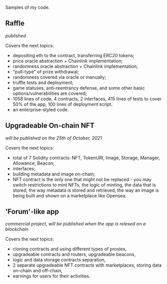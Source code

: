 Samples of my code.

## Raffle

*published*

Covers the next topics:

- depositing eth to the contract, transferring ERC20 tokens;
- price oracle abstraction + Chainlink implementation;
- randomness oracle abstraction + Chainlink implementation;
- "pull-type" of prize withdrawal;
- randomness covered via oracle or manually;
- truffle tests and deployment;
- game statuses, anti-reentrancy defense, and some other basic options/vulnerabilities are covered;
- 1058 lines of code, 4 contracts, 2 interfaces, 415 lines of tests to cover 50% of the app, 100 lines of deployment script.
- an enterprise-styled code.

## Upgradeable On-chain NFT

*will be published on the 25th of October, 2021*

Covers the next topics:

- total of 7 Solidity contracts: NFT, TokenURI, Image, Storage, Manager, Allowance, Beacon;
- interfaces;
- building metadata and image on-chain;
- NFT contract is the only one that might not be replaced - you may switch restrictions to mint NFTs, the logic of minting, the data that is stored, the way metadata is stored and retrieved, the way an image is being built and shown on a marketplace like Opensea.

## 'Forum'-like app

*commercial project, will be published when the app is relesed on a blockchain*

Covers the next topics:

- cloning contracts and using different types of proxies,
- upgradeable contracts and routers, upgradeable beacons,
- logic and data storage contracts separation,
- 2 separate upgradeable NFT contracts with marketplaces, storing data on-chain and off-chain,
- earnings for users for their activities.
